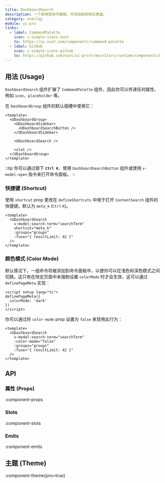 ```yaml
---
title: DashboardSearch
description: 一个即用型命令面板，可添加到你的仪表盘。
category: overlay
module: ui-pro
links:
  - label: CommandPalette
    icon: i-simple-icons-nuxt
    to: https://ui.nuxt.com/components/command-palette
  - label: GitHub
    icon: i-simple-icons-github
    to: https://github.com/nuxt/ui-pro/tree/v3/src/runtime/components/DashboardSearch.vue
---
```


## 用法 (Usage)

`DashboardSearch` 组件扩展了 `CommandPalette` 组件，因此你可以传递任何属性，例如 `icon`、`placeholder` 等。

在 `DashboardGroup` 组件的默认插槽中使用它：

```vue{3} [layouts/dashboard.vue]
<template>
  <UDashboardGroup>
    <UDashboardSidebar>
      <UDashboardSearchButton />
    </UDashboardSidebar>

    <UDashboardSearch />

    <slot />
  </UDashboardGroup>
</template>
```

::tip
你可以通过按下 **`Ctrl K`**、使用 `DashboardSearchButton` 组件或使用 `v-model:open` 指令来打开命令面板。
::

### 快捷键 (Shortcut)

使用 `shortcut` prop 更改在 `defineShortcuts` 中用于打开 `ContentSearch` 组件的快捷键。默认为 `meta_k` (`Ctrl` `K`)。

```vue [app.vue]
<template>
  <UDashboardSearch
    v-model:search-term="searchTerm"
    shortcut="meta_k"
    :groups="groups"
    :fuse="{ resultLimit: 42 }"
  />
</template>
```

### 颜色模式 (Color Mode)

默认情况下，一组命令将被添加到命令面板中，以便你可以在浅色和深色模式之间切换。这只有在特定页面中未强制设置 `colorMode` 时才会生效，这可以通过 `definePageMeta` 实现：

```vue [pages/index.vue]
<script setup lang="ts">
definePageMeta({
  colorMode: 'dark'
})
</script>
```

你可以通过将 `color-mode` prop 设置为 `false` 来禁用此行为：

```vue [app.vue]
<template>
  <UDashboardSearch
    v-model:search-term="searchTerm"
    :color-mode="false"
    :groups="groups"
    :fuse="{ resultLimit: 42 }"
  />
</template>
```

## API

### 属性 (Props)

:component-props

### Slots

:component-slots

### Emits

:component-emits

## 主题 (Theme)

:component-theme{pro=true}
